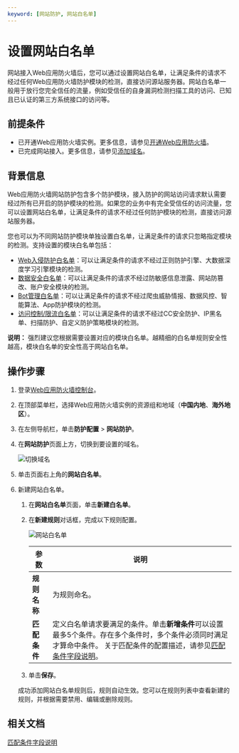 ```yaml
---
keyword: [网站防护, 网站白名单]
---
```


# 设置网站白名单

网站接入Web应用防火墙后，您可以通过设置网站白名单，让满足条件的请求不经过任何Web应用防火墙防护模块的检测，直接访问源站服务器。网站白名单一般用于放行您完全信任的流量，例如受信任的自身漏洞检测扫描工具的访问、已知且已认证的第三方系统接口的访问等。

## 前提条件

-   已开通Web应用防火墙实例。更多信息，请参见[开通Web应用防火墙](/cn.zh-CN/产品定价/开通WAF/开通Web应用防火墙.md)。
-   已完成网站接入。更多信息，请参见[添加域名](/cn.zh-CN/接入WAF/CNAME接入/添加域名.md)。

## 背景信息

Web应用防火墙网站防护包含多个防护模块，接入防护的网站访问请求默认需要经过所有已开启的防护模块的检测。如果您的业务中有完全受信任的访问流量，您可以设置网站白名单，让满足条件的请求不经过任何防护模块的检测，直接访问源站服务器。

您也可以为不同网站防护模块单独设置白名单，让满足条件的请求只忽略指定模块的检测。支持设置的模块白名单包括：

-   [Web入侵防护白名单](/cn.zh-CN/网站防护配置/防护白名单/设置Web入侵防护白名单.md)：可以让满足条件的请求不经过正则防护引擎、大数据深度学习引擎模块的检测。
-   [数据安全白名单](/cn.zh-CN/网站防护配置/防护白名单/设置数据安全白名单.md)：可以让满足条件的请求不经过防敏感信息泄露、网站防篡改、账户安全模块的检测。
-   [Bot管理白名单](/cn.zh-CN/网站防护配置/防护白名单/设置Bot管理白名单.md)：可以让满足条件的请求不经过爬虫威胁情报、数据风控、智能算法、App防护模块的检测。
-   [访问控制/限流白名单](/cn.zh-CN/网站防护配置/防护白名单/设置访问控制/限流白名单.md)：可以让满足条件的请求不经过CC安全防护、IP黑名单、扫描防护、自定义防护策略模块的检测。

**说明：** 强烈建议您根据需要设置对应的模块白名单。越精细的白名单规则安全性越高，模块白名单的安全性高于网站白名单。

## 操作步骤

1.  登录[Web应用防火墙控制台](https://yundun.console.aliyun.com/?p=waf)。

2.  在顶部菜单栏，选择Web应用防火墙实例的资源组和地域（**中国内地**、**海外地区**）。

3.  在左侧导航栏，单击**防护配置** \> **网站防护**。

4.  在**网站防护**页面上方，切换到要设置的域名。

    ![切换域名](https://static-aliyun-doc.oss-cn-hangzhou.aliyuncs.com/assets/img/zh-CN/1924559951/p77231.png)

5.  单击页面右上角的**网站白名单**。

6.  新建网站白名单。

    1.  在**网站白名单**页面，单击**新建白名单**。

    2.  在**新建规则**对话框，完成以下规则配置。

        ![网站白名单](https://static-aliyun-doc.oss-cn-hangzhou.aliyuncs.com/assets/img/zh-CN/3791530061/p74249.png)

        |参数|说明|
        |--|--|
        |**规则名称**|为规则命名。|
        |**匹配条件**|定义白名单请求要满足的条件。单击**新增条件**可以设置最多5个条件。存在多个条件时，多个条件必须同时满足才算命中条件。 关于匹配条件的配置描述，请参见[匹配条件字段说明](/cn.zh-CN/网站防护配置/匹配条件字段说明.md)。 |

    3.  单击**保存**。

    成功添加网站白名单规则后，规则自动生效。您可以在规则列表中查看新建的规则，并根据需要禁用、编辑或删除规则。


## 相关文档

[匹配条件字段说明](/cn.zh-CN/网站防护配置/匹配条件字段说明.md)

